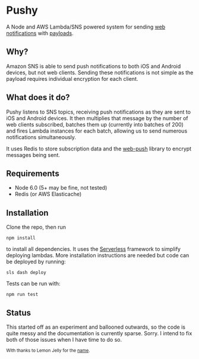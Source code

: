 # Pushy

A Node and AWS Lambda/SNS powered system for sending
[web notifications](https://developer.mozilla.org/en-US/docs/Web/API/notification)
with [payloads](https://developers.google.com/web/updates/2016/03/web-push-encryption?hl=en).

## Why?

Amazon SNS is able to send push notifications to both iOS and Android devices,
but not web clients. Sending these notifications is not simple as the payload
requires individual encryption for each client.

## What does it do?

Pushy listens to SNS topics, receiving push notifications as they are sent
to iOS and Android devices. It then multiplies that message by the number
of web clients subscribed, batches them up (currently into batches of 200) and
fires Lambda instances for each batch, allowing us to send numerous notifications
simultaneously.

It uses Redis to store subscription data and the [web-push](https://github.com/marco-c/web-push)
library to encrypt messages being sent.

## Requirements

- Node 6.0 (5+ may be fine, not tested)
- Redis (or AWS Elasticache)

## Installation

Clone the repo, then run

    npm install
    
to install all dependencies. It uses the [Serverless](https://github.com/serverless/serverless)
framework to simplify deploying lambdas. More installation instructions are needed
but code can be deployed by running:

    sls dash deploy
    
Tests can be run with:

    npm run test
   
## Status

This started off as an experiment and ballooned outwards, so the code is quite
messy and the documentation is currently sparse. Sorry. I intend to fix both of
those issues when I have time to do so.

<sub>With thanks to Lemon Jelly for the [name](https://open.spotify.com/track/2esN10vDncBUSYtE5cwGw2).</sub>
